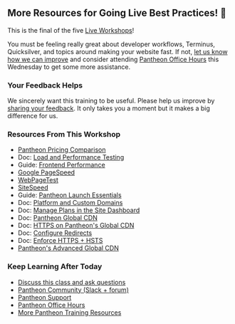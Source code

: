 ## More Resources for Going Live Best Practices! 🎉

This is the final of the five [Live Workshops](https://pantheon.io/live-workshops)!

 <Youtube src="GEQnUe3IO2U" title="Going Live Best Practices" start="20" />

You must be feeling really great about developer workflows, Terminus, Quicksilver, and topics around making your website fast. If not, [let us know how we can improve](https://www.getfeedback.com/r/FHnfj1n8?gf_q[8821859]=17495041) and consider attending [Pantheon Office Hours](https://pantheon.io/agencies/office-hours) this Wednesday to get some more assistance.

### Your Feedback Helps

We sincerely want this training to be useful. Please help us improve by [sharing your feedback](https://www.getfeedback.com/r/FHnfj1n8?gf_q[8821859]=17495041). It only takes you a moment but it makes a big difference for us.

### Resources From This Workshop

- [Pantheon Pricing Comparison](https://pantheon.io/plans/pricing-comparison)
- Doc: [Load and Performance Testing](/load-and-performance-testing)
- Guide: [Frontend Performance](/guides/frontend-performance)
- [Google PageSpeed](https://developers.google.com/speed/pagespeed/insights/)
- [WebPageTest](https://www.webpagetest.org)
- [SiteSpeed](https://www.sitespeed.io/)
- Guide: [Pantheon Launch Essentials](/going-live)
- Doc: [Platform and Custom Domains](/domains)
- Doc: [Manage Plans in the Site Dashboard](/select-plan)
- Doc: [Pantheon Global CDN](/global-cdn)
- Doc: [HTTPS on Pantheon's Global CDN](/free-https)
- Doc: [Configure Redirects](/redirects)
- Doc: [Enforce HTTPS + HSTS](/pantheon-yml#enforce-https--hsts)
- [Pantheon's Advanced Global CDN](https://pantheon.io/product/advanced-global-cdn)

### Keep Learning After Today

- [Discuss this class and ask questions](https://discuss.pantheon.io/c/pantheon-training/going-live-best-practices/56)
- [Pantheon Community (Slack + forum)](/pantheon-community)
- [Pantheon Support](/support)
- [Pantheon Office Hours](https://pantheon.io/agencies/office-hours)
- [More Pantheon Training Resources](https://pantheon.io/learn-pantheon)
